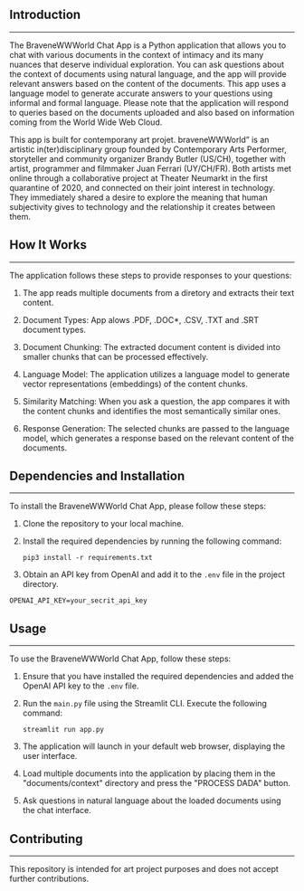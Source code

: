 ## Introduction
------------
The BraveneWWWorld Chat App is a Python application that allows you to chat with various documents in the context of intimacy and its many nuances that deserve individual exploration. You can ask questions about the context of documents using natural language, and the app will provide relevant answers based on the content of the documents. This app uses a language model to generate accurate answers to your questions using informal and formal language. Please note that the application will respond to queries based on the documents uploaded and also based on information coming from the World Wide Web Cloud.

This app is built for contemporany art projet. braveneWWWorld” is an artistic in(ter)disciplinary group founded by Contemporary Arts Performer, storyteller and community organizer Brandy Butler (US/CH), together with artist, programmer and filmmaker Juan Ferrari (UY/CH/FR). Both artists met online through a collaborative project at Theater Neumarkt in the first quarantine of 2020, and connected on their joint interest in technology. They immediately shared a desire to explore the meaning that human subjectivity gives to technology and the relationship it creates between them.

## How It Works
------------

The application follows these steps to provide responses to your questions:

1. The app reads multiple documents from a diretory and extracts their text content.

2. Document Types: App alows .PDF, .DOC*, .CSV, .TXT and .SRT document types.

3. Document Chunking: The extracted document content is divided into smaller chunks that can be processed effectively.

4. Language Model: The application utilizes a language model to generate vector representations (embeddings) of the content chunks.

5. Similarity Matching: When you ask a question, the app compares it with the content chunks and identifies the most semantically similar ones.

6. Response Generation: The selected chunks are passed to the language model, which generates a response based on the relevant content of the documents.

## Dependencies and Installation
----------------------------
To install the BraveneWWWorld Chat App, please follow these steps:

1. Clone the repository to your local machine.

2. Install the required dependencies by running the following command:
   ```
   pip3 install -r requirements.txt
   ```

3. Obtain an API key from OpenAI and add it to the `.env` file in the project directory.
```commandline
OPENAI_API_KEY=your_secrit_api_key
```

## Usage
-----
To use the BraveneWWWorld Chat App, follow these steps:

1. Ensure that you have installed the required dependencies and added the OpenAI API key to the `.env` file.

2. Run the `main.py` file using the Streamlit CLI. Execute the following command:
   ```
   streamlit run app.py
   ```

3. The application will launch in your default web browser, displaying the user interface.

4. Load multiple documents into the application by placing them in the "documents/context" directory and press the "PROCESS DADA" button.

5. Ask questions in natural language about the loaded documents using the chat interface.

## Contributing
------------
This repository is intended for art project purposes and does not accept further contributions.
